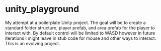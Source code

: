 # unity_playground

My attempt at a boilerplate Unity project.  The goal will be to create a standard folder structure, player prefab, and area prefab for the player to interact with.  By default control will be limited to WASD however in future iterations I might leave in stub code for mouse and other ways to interact.  This is an evolving project.